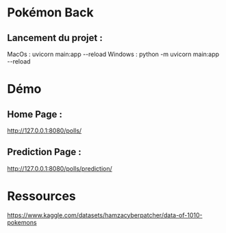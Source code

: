 # Pokémon Back

## Lancement du projet :

MacOs : uvicorn main:app --reload
Windows : python -m uvicorn main:app --reload

# Démo

## Home Page :

http://127.0.0.1:8080/polls/

## Prediction Page :

http://127.0.0.1:8080/polls/prediction/

# Ressources

https://www.kaggle.com/datasets/hamzacyberpatcher/data-of-1010-pokemons
